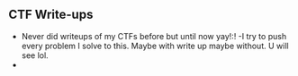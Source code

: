 ## CTF Write-ups
- Never did writeups of my CTFs  before but until now yay!:!
-I try to push every problem I solve to this. Maybe with write up maybe without.
U will see lol.
- 

